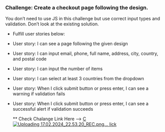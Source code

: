 ### Challenge: Create a checkout page following the design.
 You don’t need to use JS in this challenge but use correct input types and validation. Don’t look at the existing solution. 
 - Fulfill user stories below:
 - User story: I can see a page following the given design
 - User story: I can input email, phone, full name, address, city, country, and postal code
 - User story: I can input the number of items
 - User story: I can select at least 3 countries from the dropdown
 - User story: When I click submit button or press enter, I can see a warning if validation fails
 - User story: When I click submit button or press enter, I can see a successful alert if validation succeeds

   ** Check Chalange Link Here --> [ C![Uploading 17.02.2024_22.53.20_REC.png…]()
lick ](https://legacy.devchallenges.io/challenges/0J1NxxGhOUYVqihwegfO#)
